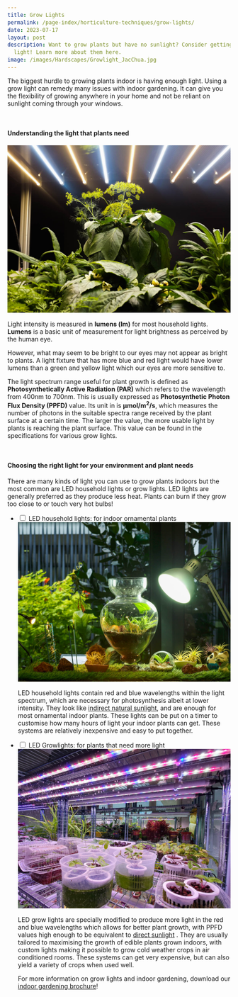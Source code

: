 ```yaml
---
title: Grow Lights
permalink: /page-index/horticulture-techniques/grow-lights/
date: 2023-07-17
layout: post
description: Want to grow plants but have no sunlight? Consider getting a grow
  light! Learn more about them here.
image: /images/Hardscapes/Growlight_JacChua.jpg
---
```

<section>
	<p>The biggest hurdle to growing plants indoor is having enough light. Using a grow light can remedy many issues with indoor gardening. It can give you the flexibility of growing anywhere in your home and not be reliant on sunlight coming through your windows. </p>
	<br>
</section>

<section>
	<h4>Understanding the light that plants need</h4>
	<img title="An indoor light growing setup to grow cold-weather crops. Photo by Jacqueline Chua." src="/images/Hardscapes/Growlight_JacChua.jpg">
	<p>Light intensity is measured in <b>lumens (lm)</b> for most household lights. <b>Lumens</b> is a basic unit of measurement for light brightness as perceived by the human eye.</p>
	<p>However, what may seem to be bright to our eyes may not appear as bright to plants. A light fixture that has more blue and red light would have lower lumens than a green and yellow light which our eyes are more sensitive to.</p>  
	<p>The light spectrum range useful for plant growth is defined as <strong>Photosynthetically Active Radiation (PAR)</strong> which refers to the wavelength from 400nm to 700nm. This is usually expressed as <strong>Photosynthetic Photon Flux Density (PPFD)</strong> value. Its unit in is <strong>µmol/m<sup>2</sup>/s</strong>, which measures the number of photons in the suitable spectra range received by the plant surface at a certain time. The larger the value, the more usable light by plants is reaching the plant surface. This value can be found in the specifications for various grow lights.</p>
	<br>
</section>

<section>
	<h4>Choosing the right light for your environment and plant needs</h4>
	<p>There are many kinds of light you can use to grow plants indoors but the most common are LED household lights or grow lights. LED lights are generally preferred as they produce less heat. Plants can burn if they grow too close to or touch very hot bulbs! </p>
	<ul class="jekyllcodex_accordion">
		<li><input type="checkbox" id="accordion1">
		<label for="accordion1">LED household lights: for indoor ornamental plants</label><div>
			<img title="An LED household light provides the equivalent of indirect natural sunlight, and is enough for most indoor ornamental plants. Photo by Jacqueline Chua." src="/images/Hardscapes/Growlight_JacChua%20(1).jpg">
			<p>LED household lights contain red and blue wavelengths within the light spectrum, which are necessary for photosynthesis albeit at lower intensity. They look like <a href="/page-index/horticulture-techniques/gauging-light/">indirect natural sunlight</a>, and are enough for most ornamental indoor plants. These lights can be put on a timer to customise how many hours of light your indoor plants can get. These systems are relatively inexpensive and easy to put together.</p>
		</div></li>
		<li><input type="checkbox" id="accordion2">
		<label for="accordion2">LED Growlights: for plants that need more light</label><div>
			<img title="Red, blue and white LED growlights to grow a variety of plants indoors. Photo by Jacqueline Chua." src="/images/Hardscapes/Growlight_JacChua%20(2).jpg">
			<p>LED grow lights are specially modified to produce more light in the red and blue wavelengths which allows for better plant growth, with PPFD values high enough to be equivalent to <a href="/page-index/horticulture-techniques/gauging-light/">direct sunlight</a> . They are usually tailored to maximising the growth of edible plants grown indoors, with custom lights making it possible to grow cold weather crops in air conditioned rooms. These systems can get very expensive, but can also yield a variety of crops when used well.</p>
			<p>For more information on grow lights and indoor gardening, download our <a download="" href="/files/introduction%20to%20indoor%20gardening.pdf">indoor gardening brochure</a>!</p>
		</div></li>
	</ul>
</section>